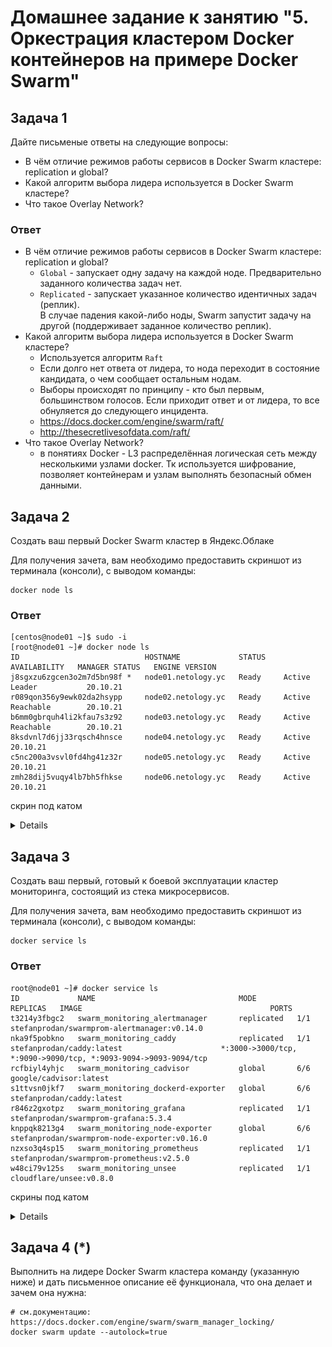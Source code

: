 # Домашнее задание к занятию "5. Оркестрация кластером Docker контейнеров на примере Docker Swarm"

## Задача 1

Дайте письменые ответы на следующие вопросы:

- В чём отличие режимов работы сервисов в Docker Swarm кластере: replication и global?
- Какой алгоритм выбора лидера используется в Docker Swarm кластере?
- Что такое Overlay Network?
### Ответ
- В чём отличие режимов работы сервисов в Docker Swarm кластере: replication и global?
  - `Global` - запускает одну задачу на каждой ноде. Предварительно заданного количества задач нет.
  - `Replicated` - запускает указанное количество идентичных задач (реплик).<br> В случае падения какой-либо ноды, Swarm запустит задачу на другой (поддерживает заданное количество реплик).
- Какой алгоритм выбора лидера используется в Docker Swarm кластере?
  - Используется алгоритм `Raft` 
  - Если долго нет ответа от лидера, то нода переходит в состояние кандидата, о чем сообщает остальным нодам.
  - Выборы происходят по принципу - кто был первым, большинством голосов. Если приходит ответ и от лидера, то все обнуляется до следующего инцидента.
  - https://docs.docker.com/engine/swarm/raft/
  - http://thesecretlivesofdata.com/raft/
- Что такое Overlay Network?
  - в понятиях Docker - L3 распределённая логическая сеть между несколькими узлами docker. Тк используется шифрование, позволяет контейнерам и узлам выполнять безопасный обмен данными.

## Задача 2

Создать ваш первый Docker Swarm кластер в Яндекс.Облаке

Для получения зачета, вам необходимо предоставить скриншот из терминала (консоли), с выводом команды:
```
docker node ls
```
### Ответ
```shell
[centos@node01 ~]$ sudo -i
[root@node01 ~]# docker node ls
ID                            HOSTNAME             STATUS    AVAILABILITY   MANAGER STATUS   ENGINE VERSION
j8sgxzu6zgcen3o2m7d5bn98f *   node01.netology.yc   Ready     Active         Leader           20.10.21
r089qon356y9ewk02da2hsypp     node02.netology.yc   Ready     Active         Reachable        20.10.21
b6mm0gbrquh4li2kfau7s3z92     node03.netology.yc   Ready     Active         Reachable        20.10.21
8ksdvnl7d6jj33rqsch4hnsce     node04.netology.yc   Ready     Active                          20.10.21
c5nc200a3vsvl0fd4hg41z32r     node05.netology.yc   Ready     Active                          20.10.21
zmh28dij5vuqy4lb7bh5fhkse     node06.netology.yc   Ready     Active                          20.10.21
```
скрин под катом
<details>

![скриншот](./img/docker-node-ls.png)

</details>

## Задача 3

Создать ваш первый, готовый к боевой эксплуатации кластер мониторинга, состоящий из стека микросервисов.

Для получения зачета, вам необходимо предоставить скриншот из терминала (консоли), с выводом команды:
```
docker service ls
```
### Ответ
```shell
root@node01 ~]# docker service ls
ID             NAME                                MODE         REPLICAS   IMAGE                                          PORTS
t3214y3fbgc2   swarm_monitoring_alertmanager       replicated   1/1        stefanprodan/swarmprom-alertmanager:v0.14.0    
nka9f5pobkno   swarm_monitoring_caddy              replicated   1/1        stefanprodan/caddy:latest                      *:3000->3000/tcp, *:9090->9090/tcp, *:9093-9094->9093-9094/tcp
rcfbiyl4yhjc   swarm_monitoring_cadvisor           global       6/6        google/cadvisor:latest                         
s1ttvsn0jkf7   swarm_monitoring_dockerd-exporter   global       6/6        stefanprodan/caddy:latest                      
r846z2gxotpz   swarm_monitoring_grafana            replicated   1/1        stefanprodan/swarmprom-grafana:5.3.4           
knppqk8213g4   swarm_monitoring_node-exporter      global       6/6        stefanprodan/swarmprom-node-exporter:v0.16.0   
nzxso3q4sp15   swarm_monitoring_prometheus         replicated   1/1        stefanprodan/swarmprom-prometheus:v2.5.0       
w48ci79v125s   swarm_monitoring_unsee              replicated   1/1        cloudflare/unsee:v0.8.0                        
```
скрины под катом
<details>

![service-ls](./img/docker-service-ls.png)<br>
![ноды](./img/nodes.png)<br>
![сервисы](./img/services.png)

</details>

## Задача 4 (*)

Выполнить на лидере Docker Swarm кластера команду (указанную ниже) и дать письменное описание её функционала, что она делает и зачем она нужна:
```
# см.документацию: https://docs.docker.com/engine/swarm/swarm_manager_locking/
docker swarm update --autolock=true
```
        
